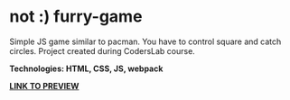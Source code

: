 # not :) furry-game
Simple JS game similar to pacman.
You have to control square and catch circles. Project created during CodersLab course.

**Technologies: HTML, CSS, JS, webpack**

<a href="https://karminkarmen.github.io/furry-game/">**LINK TO PREVIEW**</a>
